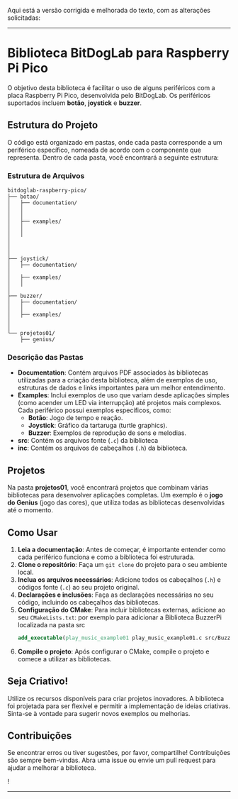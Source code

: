 Aqui está a versão corrigida e melhorada do texto, com as alterações solicitadas:

---

# Biblioteca BitDogLab para Raspberry Pi Pico

O objetivo desta biblioteca é facilitar o uso de alguns periféricos com a placa Raspberry Pi Pico, desenvolvida pelo BitDogLab. Os periféricos suportados incluem **botão**, **joystick** e **buzzer**.

## Estrutura do Projeto

O código está organizado em pastas, onde cada pasta corresponde a um periférico específico, nomeada de acordo com o componente que representa. Dentro de cada pasta, você encontrará a seguinte estrutura:

### Estrutura de Arquivos
```
bitdoglab-raspberry-pico/
├── botao/
│   ├── documentation/
│   │   
│   │   
│   ├── examples/
│   │   
│   │   
│   
│       
│   
├── joystick/
│   ├── documentation/
│ 
│   ├── examples/
│   │  
│   
├── buzzer/
│   ├── documentation/
│   │  
│   ├── examples/
│  
│  
└── projetos01/
    ├── genius/
```


### Descrição das Pastas

- **Documentation**: Contém arquivos PDF associados às bibliotecas utilizadas para a criação desta biblioteca, além de exemplos de uso, estruturas de dados e links importantes para um melhor entendimento.
- **Examples**: Inclui exemplos de uso que variam desde aplicações simples (como acender um LED via interrupção) até projetos mais complexos. Cada periférico possui exemplos específicos, como:
  - **Botão**: Jogo de tempo e reação.
  - **Joystick**: Gráfico da tartaruga (turtle graphics).
  - **Buzzer**: Exemplos de reprodução de sons e melodias.
- **src**: Contém os arquivos fonte (`.c`)  da biblioteca
- **inc**: Contém os arquivos de cabeçalhos (`.h`) da biblioteca.

## Projetos

Na pasta **projetos01**, você encontrará projetos que combinam várias bibliotecas para desenvolver aplicações completas. Um exemplo é o **jogo do Genius** (jogo das cores), que utiliza todas as bibliotecas desenvolvidas até o momento.

## Como Usar

1. **Leia a documentação**: Antes de começar, é importante entender como cada periférico funciona e como a biblioteca foi estruturada.
2. **Clone o repositório**: Faça um `git clone` do projeto para o seu ambiente local.
3. **Inclua os arquivos necessários**: Adicione todos os cabeçalhos (`.h`) e códigos fonte (`.c`) ao seu projeto original.
4. **Declarações e inclusões**: Faça as declarações necessárias no seu código, incluindo os cabeçalhos das bibliotecas.
5. **Configuração do CMake**: Para incluir bibliotecas externas, adicione ao seu `CMakeLists.txt`:
    por exemplo para adicionar a Biblioteca BuzzerPi localizada na pasta src
   ```cmake
   add_executable(play_music_example01 play_music_example01.c src/BuzzerPi.c)
   ```
7. **Compile o projeto**: Após configurar o CMake, compile o projeto e comece a utilizar as bibliotecas.

## Seja Criativo!

Utilize os recursos disponíveis para criar projetos inovadores. A biblioteca foi projetada para ser flexível e permitir a implementação de ideias criativas. Sinta-se à vontade para sugerir novos exemplos ou melhorias.

## Contribuições

Se encontrar erros ou tiver sugestões, por favor, compartilhe! Contribuições são sempre bem-vindas. Abra uma issue ou envie um pull request para ajudar a melhorar a biblioteca.

!

---

